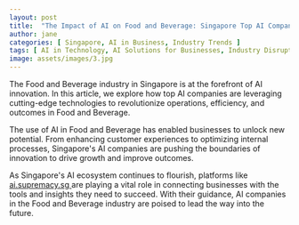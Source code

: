 ```yaml
---
layout: post
title:  "The Impact of AI on Food and Beverage: Singapore Top AI Companies"
author: jane
categories: [ Singapore, AI in Business, Industry Trends ]
tags: [ AI in Technology, AI Solutions for Businesses, Industry Disruption, AI Growth ]
image: assets/images/3.jpg
---
```


The Food and Beverage industry in Singapore is at the forefront of AI innovation. In this article, we explore how top AI companies are leveraging cutting-edge technologies to revolutionize operations, efficiency, and outcomes in Food and Beverage.

The use of AI in Food and Beverage has enabled businesses to unlock new potential. From enhancing customer experiences to optimizing internal processes, Singapore's AI companies are pushing the boundaries of innovation to drive growth and improve outcomes.

As Singapore's AI ecosystem continues to flourish, platforms like <a href="https://ai.supremacy.sg" target="_blank"> ai.supremacy.sg </a> are playing a vital role in connecting businesses with the tools and insights they need to succeed. With their guidance, AI companies in the Food and Beverage industry are poised to lead the way into the future.
